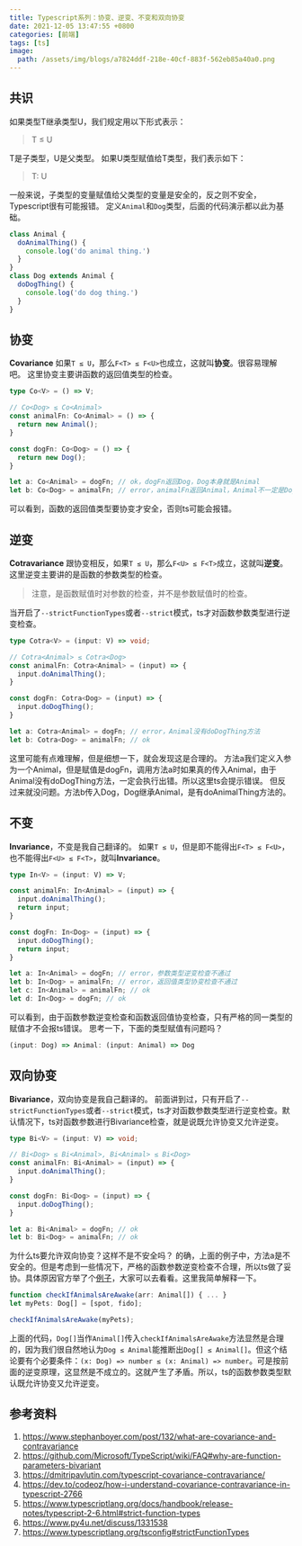 ```yaml
---
title: Typescript系列：协变、逆变、不变和双向协变
date: 2021-12-05 13:47:55 +0800
categories: [前端]
tags: [ts]
image:
  path: /assets/img/blogs/a7824ddf-218e-40cf-883f-562eb85a40a0.png
---
```


## 共识

如果类型T继承类型U，我们规定用以下形式表示：

> T ≤ U

T是子类型，U是父类型。
如果U类型赋值给T类型，我们表示如下：

> T: U

一般来说，子类型的变量赋值给父类型的变量是安全的，反之则不安全，Typescript很有可能报错。
定义`Animal`和`Dog`类型，后面的代码演示都以此为基础。

```typescript
class Animal {
  doAnimalThing() {
    console.log('do animal thing.')
  }
}
class Dog extends Animal {
  doDogThing() {
    console.log('do dog thing.')
  }
}
```

## 协变

**Covariance**
如果`T ≤ U`，那么`F<T> ≤ F<U>`也成立，这就叫**协变**。很容易理解吧。
这里协变主要讲函数的返回值类型的检查。

```typescript
type Co<V> = () => V;

// Co<Dog> ≤ Co<Animal>
const animalFn: Co<Animal> = () => {
  return new Animal();
}

const dogFn: Co<Dog> = () => {
  return new Dog();
}

let a: Co<Animal> = dogFn; // ok，dogFn返回Dog，Dog本身就是Animal
let b: Co<Dog> = animalFn; // error，animalFn返回Animal，Animal不一定是Dog，有可能不会doDogThing
```

可以看到，函数的返回值类型要协变才安全，否则ts可能会报错。

## 逆变

**Cotravariance**
跟协变相反，如果`T ≤ U`，那么`F<U> ≤ F<T>`成立，这就叫**逆变**。
这里逆变主要讲的是函数的参数类型的检查。

> 注意，是函数赋值时对参数的检查，并不是参数赋值时的检查。

当开启了`--strictFunctionTypes`或者`--strict`模式，ts才对函数参数类型进行逆变检查。

```typescript
type Cotra<V> = (input: V) => void;

// Cotra<Animal> ≤ Cotra<Dog>
const animalFn: Cotra<Animal> = (input) => {
  input.doAnimalThing();
}

const dogFn: Cotra<Dog> = (input) => {
  input.doDogThing();
}

let a: Cotra<Animal> = dogFn; // error，Animal没有doDogThing方法
let b: Cotra<Dog> = animalFn; // ok
```

这里可能有点难理解，但是细想一下，就会发现这是合理的。
方法a我们定义入参为一个Animal，但是赋值是dogFn，调用方法a时如果真的传入Animal，由于Animal没有doDogThing方法，一定会执行出错。所以这里ts会提示错误。
但反过来就没问题。方法b传入Dog，Dog继承Animal，是有doAnimalThing方法的。

## 不变

**Invariance**，不变是我自己翻译的。
如果`T ≤ U`，但是即不能得出`F<T> ≤ F<U>`，也不能得出`F<U> ≤ F<T>`，就叫**Invariance**。

```typescript
type In<V> = (input: V) => V;

const animalFn: In<Animal> = (input) => {
  input.doAnimalThing();
  return input;
}

const dogFn: In<Dog> = (input) => {
  input.doDogThing();
  return input;
}

let a: In<Animal> = dogFn; // error，参数类型逆变检查不通过
let b: In<Dog> = animalFn; // error，返回值类型协变检查不通过
let c: In<Animal> = animalFn; // ok
let d: In<Dog> = dogFn; // ok
```

可以看到，由于函数参数逆变检查和函数返回值协变检查，只有严格的同一类型的赋值才不会报ts错误。
思考一下，下面的类型赋值有问题吗？

```typescript
(input: Dog) => Animal: (input: Animal) => Dog
```

## 双向协变

**Bivariance**，双向协变是我自己翻译的。
前面讲到过，只有开启了`--strictFunctionTypes`或者`--strict`模式，ts才对函数参数类型进行逆变检查。默认情况下，ts对函数参数进行Bivariance检查，就是说既允许协变又允许逆变。

```typescript
type Bi<V> = (input: V) => void;

// Bi<Dog> ≤ Bi<Animal>, Bi<Animal> ≤ Bi<Dog>
const animalFn: Bi<Animal> = (input) => {
  input.doAnimalThing();
}

const dogFn: Bi<Dog> = (input) => {
  input.doDogThing();
}

let a: Bi<Animal> = dogFn; // ok
let b: Bi<Dog> = animalFn; // ok
```

为什么ts要允许双向协变？这样不是不安全吗？
的确，上面的例子中，方法a是不安全的。但是考虑到一些情况下，严格的函数参数逆变检查不合理，所以ts做了妥协。具体原因官方举了个[例子](https://github.com/Microsoft/TypeScript/wiki/FAQ#why-are-function-parameters-bivariant)，大家可以去看看。这里我简单解释一下。

```typescript
function checkIfAnimalsAreAwake(arr: Animal[]) { ... }
let myPets: Dog[] = [spot, fido];

checkIfAnimalsAreAwake(myPets);
```

上面的代码，`Dog[]`当作`Animal[]`传入`checkIfAnimalsAreAwake`方法显然是合理的，因为我们很自然地认为`Dog ≤ Animal`能推断出`Dog[] ≤ Animal[]`。但这个结论要有个必要条件：`(x: Dog) => number ≤ (x: Animal) => number`。可是按前面的逆变原理，这显然是不成立的。这就产生了矛盾。所以，ts的函数参数类型默认既允许协变又允许逆变。

## 参考资料

1.  <https://www.stephanboyer.com/post/132/what-are-covariance-and-contravariance>
2.  <https://github.com/Microsoft/TypeScript/wiki/FAQ#why-are-function-parameters-bivariant>
3.  <https://dmitripavlutin.com/typescript-covariance-contravariance/>
4.  <https://dev.to/codeoz/how-i-understand-covariance-contravariance-in-typescript-2766>
5.  <https://www.typescriptlang.org/docs/handbook/release-notes/typescript-2-6.html#strict-function-types>
6.  <https://www.py4u.net/discuss/1331538>
7.  <https://www.typescriptlang.org/tsconfig#strictFunctionTypes>
